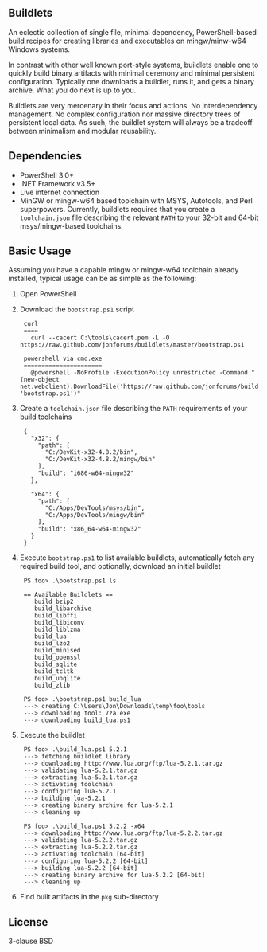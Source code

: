 ## Buildlets

An eclectic collection of single file, minimal dependency, PowerShell-based
build recipes for creating libraries and executables on mingw/minw-w64
Windows systems.

In contrast with other well known port-style systems, buildlets enable one to
quickly build binary artifacts with minimal ceremony and minimal persistent
configuration. Typically one downloads a buildlet, runs it, and gets a binary
archive. What you do next is up to you.

Buildlets are very mercenary in their focus and actions. No interdependency
management. No complex configuration nor massive directory trees of persistent
local data. As such, the buildlet system will always be a tradeoff between
minimalism and modular reusability.

## Dependencies

* PowerShell 3.0+
* .NET Framework v3.5+
* Live internet connection
* MinGW or mingw-w64 based toolchain with MSYS, Autotools, and Perl superpowers.
  Currently, buildlets requires that you create a `toolchain.json` file describing
  the relevant `PATH` to your 32-bit and 64-bit msys/mingw-based toolchains.

## Basic Usage

Assuming you have a capable mingw or mingw-w64 toolchain already installed, typical
usage can be as simple as the following:

1. Open PowerShell
2. Download the `bootstrap.ps1` script

        curl
        ====
          curl --cacert C:\tools\cacert.pem -L -O https://raw.github.com/jonforums/buildlets/master/bootstrap.ps1

        powershell via cmd.exe
        ======================
          @powershell -NoProfile -ExecutionPolicy unrestricted -Command "(new-object net.webclient).DownloadFile('https://raw.github.com/jonforums/buildlets/master/bootstrap.ps1', 'bootstrap.ps1')"

3. Create a `toolchain.json` file describing the `PATH` requirements of your build toolchains

        {
          "x32": {
            "path": [
              "C:/DevKit-x32-4.8.2/bin",
              "C:/DevKit-x32-4.8.2/mingw/bin"
            ],
            "build": "i686-w64-mingw32"
          },

          "x64": {
            "path": [
              "C:/Apps/DevTools/msys/bin",
              "C:/Apps/DevTools/mingw/bin"
            ],
            "build": "x86_64-w64-mingw32"
          }
        }

4. Execute `bootstrap.ps1` to list available buildlets, automatically fetch any
   required build tool, and optionally, download an initial buildlet

        PS foo> .\bootstrap.ps1 ls

        == Available Buildlets ==
           build_bzip2
           build_libarchive
           build_libffi
           build_libiconv
           build_liblzma
           build_lua
           build_lzo2
           build_minised
           build_openssl
           build_sqlite
           build_tcltk
           build_unqlite
           build_zlib

        PS foo> .\bootstrap.ps1 build_lua
        ---> creating C:\Users\Jon\Downloads\temp\foo\tools
        ---> downloading tool: 7za.exe
        ---> downloading build_lua.ps1

5. Execute the buildlet

        PS foo> .\build_lua.ps1 5.2.1
        ---> fetching buildlet library
        ---> downloading http://www.lua.org/ftp/lua-5.2.1.tar.gz
        ---> validating lua-5.2.1.tar.gz
        ---> extracting lua-5.2.1.tar.gz
        ---> activating toolchain
        ---> configuring lua-5.2.1
        ---> building lua-5.2.1
        ---> creating binary archive for lua-5.2.1
        ---> cleaning up

        PS foo> .\build_lua.ps1 5.2.2 -x64
        ---> downloading http://www.lua.org/ftp/lua-5.2.2.tar.gz
        ---> validating lua-5.2.2.tar.gz
        ---> extracting lua-5.2.2.tar.gz
        ---> activating toolchain [64-bit]
        ---> configuring lua-5.2.2 [64-bit]
        ---> building lua-5.2.2 [64-bit]
        ---> creating binary archive for lua-5.2.2 [64-bit]
        ---> cleaning up

6. Find built artifacts in the `pkg` sub-directory

## License

3-clause BSD
